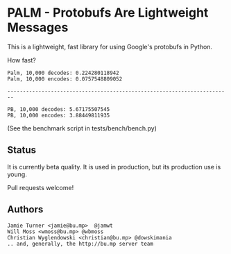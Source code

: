 PALM - Protobufs Are Lightweight Messages
=========================================

This is a lightweight, fast library for using Google's protobufs in Python.

How fast?

    Palm, 10,000 decodes: 0.224280118942
    Palm, 10,000 encodes: 0.0757548809052

    ------------------------------------------------------------------------

    PB, 10,000 decodes: 5.67175507545
    PB, 10,000 encodes: 3.88449811935

(See the benchmark script in tests/bench/bench.py)

Status
------

It is currently beta quality.  It is used in production, but its
production use is young.

Pull requests welcome!

Authors
-------

    Jamie Turner <jamie@bu.mp>  @jamwt
    Will Moss <wmoss@bu.mp> @wbmoss
    Christian Wyglendowski <christian@bu.mp> @dowskimania
    .. and, generally, the http://bu.mp server team

